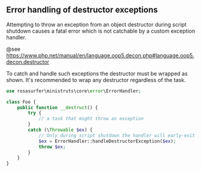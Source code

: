 
Error handling of destructor exceptions
---------------------------------------

Attempting to throw an exception from an object destructor during script shutdown causes a fatal error
which is not catchable by a custom exception handler.

 @see  https://www.php.net/manual/en/language.oop5.decon.php#language.oop5.decon.destructor

To catch and handle such exceptions the destructor must be wrapped as shown. It's recommended to wrap any destructor regardless of the task.

```php
use rosasurfer\ministruts\core\error\ErrorHandler;

class Foo {
    public function __destruct() {
        try {
            // a task that might throw an exception
        }
        catch (\Throwable $ex) {
            // Only during script shutdown the handler will early-exit to prevent the following internal PHP error.
            $ex = ErrorHandler::handleDestructorException($ex);
            throw $ex;
        }
    }
}
```

